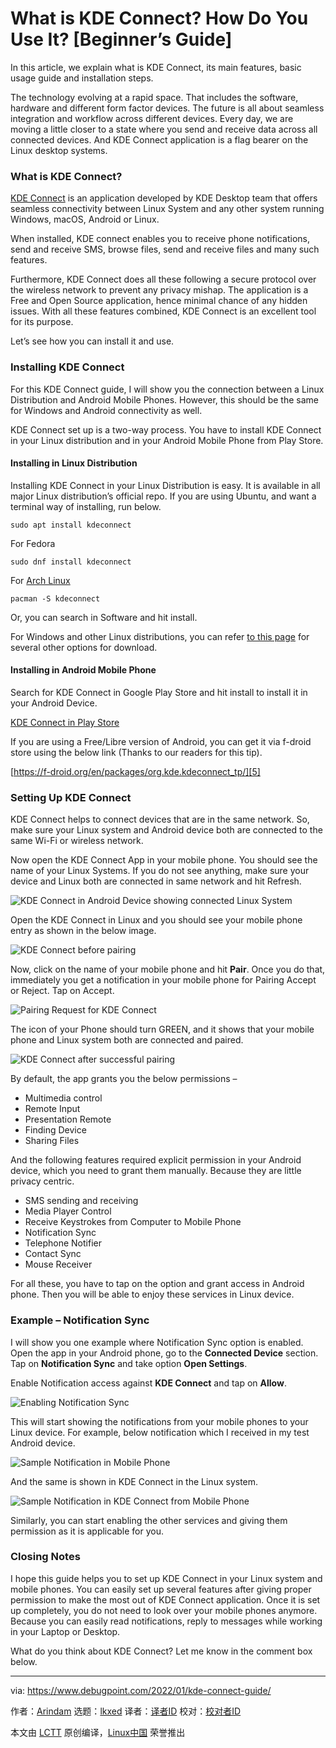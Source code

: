 [#]: subject: "What is KDE Connect? How Do You Use It? [Beginner’s Guide]"
[#]: via: "https://www.debugpoint.com/2022/01/kde-connect-guide/"
[#]: author: "Arindam https://www.debugpoint.com/author/admin1/"
[#]: collector: "lkxed"
[#]: translator: " "
[#]: reviewer: " "
[#]: publisher: " "
[#]: url: " "

What is KDE Connect? How Do You Use It? [Beginner’s Guide]
======
In this article, we explain what is KDE Connect, its main features, basic usage guide and installation steps.

The technology evolving at a rapid space. That includes the software, hardware and different form factor devices. The future is all about seamless integration and workflow across different devices. Every day, we are moving a little closer to a state where you send and receive data across all connected devices. And KDE Connect application is a flag bearer on the Linux desktop systems.

### What is KDE Connect?

[KDE Connect][1] is an application developed by KDE Desktop team that offers seamless connectivity between Linux System and any other system running Windows, macOS, Android or Linux.

When installed, KDE connect enables you to receive phone notifications, send and receive SMS, browse files, send and receive files and many such features.

Furthermore, KDE Connect does all these following a secure protocol over the wireless network to prevent any privacy mishap. The application is a Free and Open Source application, hence minimal chance of any hidden issues. With all these features combined, KDE Connect is an excellent tool for its purpose.

Let’s see how you can install it and use.

### Installing KDE Connect

For this KDE Connect guide, I will show you the connection between a Linux Distribution and Android Mobile Phones. However, this should be the same for Windows and Android connectivity as well.

KDE Connect set up is a two-way process. You have to install KDE Connect in your Linux distribution and in your Android Mobile Phone from Play Store.

#### Installing in Linux Distribution

Installing KDE Connect in your Linux Distribution is easy. It is available in all major Linux distribution’s official repo. If you are using Ubuntu, and want a terminal way of installing, run below.

```
sudo apt install kdeconnect
```

For Fedora

```
sudo dnf install kdeconnect
```

For [Arch Linux][2]

```
pacman -S kdeconnect
```

Or, you can search in Software and hit install.

For Windows and other Linux distributions, you can refer [to this page][3] for several other options for download.

#### Installing in Android Mobile Phone

Search for KDE Connect in Google Play Store and hit install to install it in your Android Device.

[KDE Connect in Play Store][4]

If you are using a Free/Libre version of Android, you can get it via f-droid store using the below link (Thanks to our readers for this tip).

[https://f-droid.org/en/packages/org.kde.kdeconnect_tp/][5]

### Setting Up KDE Connect

KDE Connect helps to connect devices that are in the same network. So, make sure your Linux system and Android device both are connected to the same Wi-Fi or wireless network.

Now open the KDE Connect App in your mobile phone. You should see the name of your Linux Systems. If you do not see anything, make sure your device and Linux both are connected in same network and hit Refresh.

![KDE Connect in Android Device showing connected Linux System][6]

Open the KDE Connect in Linux and you should see your mobile phone entry as shown in the below image.

![KDE Connect before pairing][7]

Now, click on the name of your mobile phone and hit **Pair**. Once you do that, immediately you get a notification in your mobile phone for Pairing Accept or Reject. Tap on Accept.

![Pairing Request for KDE Connect][8]

The icon of your Phone should turn GREEN, and it shows that your mobile phone and Linux system both are connected and paired.

![KDE Connect after successful pairing][9]

By default, the app grants you the below permissions –

* Multimedia control
* Remote Input
* Presentation Remote
* Finding Device
* Sharing Files

And the following features required explicit permission in your Android device, which you need to grant them manually. Because they are little privacy centric.

* SMS sending and receiving
* Media Player Control
* Receive Keystrokes from Computer to Mobile Phone
* Notification Sync
* Telephone Notifier
* Contact Sync
* Mouse Receiver

For all these, you have to tap on the option and grant access in Android phone. Then you will be able to enjoy these services in Linux device.

### Example – Notification Sync

I will show you one example where Notification Sync option is enabled. Open the app in your Android phone, go to the **Connected Device** section. Tap on **Notification Sync** and take option **Open Settings**.

Enable Notification access against **KDE Connect** and tap on **Allow**.

![Enabling Notification Sync][10]

This will start showing the notifications from your mobile phones to your Linux device. For example, below notification which I received in my test Android device.

![Sample Notification in Mobile Phone][11]

And the same is shown in KDE Connect in the Linux system.

![Sample Notification in KDE Connect from Mobile Phone][12]

Similarly, you can start enabling the other services and giving them permission as it is applicable for you.

### Closing Notes

I hope this guide helps you to set up KDE Connect in your Linux system and mobile phones. You can easily set up several features after giving proper permission to make the most out of KDE Connect application. Once it is set up completely, you do not need to look over your mobile phones anymore. Because you can easily read notifications, reply to messages while working in your Laptop or Desktop.

What do you think about KDE Connect? Let me know in the comment box below.

--------------------------------------------------------------------------------

via: https://www.debugpoint.com/2022/01/kde-connect-guide/

作者：[Arindam][a]
选题：[lkxed][b]
译者：[译者ID](https://github.com/译者ID)
校对：[校对者ID](https://github.com/校对者ID)

本文由 [LCTT](https://github.com/LCTT/TranslateProject) 原创编译，[Linux中国](https://linux.cn/) 荣誉推出

[a]: https://www.debugpoint.com/author/admin1/
[b]: https://github.com/lkxed
[1]: https://kdeconnect.kde.org/
[2]: https://www.debugpoint.com/tag/arch-linux
[3]: https://kdeconnect.kde.org/download.html
[4]: https://play.google.com/store/apps/details?id=org.kde.kdeconnect_tp&hl=en_IN&gl=US
[5]: https://f-droid.org/en/packages/org.kde.kdeconnect_tp/
[6]: https://www.debugpoint.com/wp-content/uploads/2022/01/KDE-Connect-in-Android-Device-showing-connected-Linux-System-1024x656.jpg
[7]: https://www.debugpoint.com/wp-content/uploads/2022/01/KDE-Connect-before-pairing-1024x368.jpg
[8]: https://www.debugpoint.com/wp-content/uploads/2022/01/Pairing-Request-for-KDE-Connect-1024x917.jpg
[9]: https://www.debugpoint.com/wp-content/uploads/2022/01/KDE-Connect-after-successful-pairing-1024x249.jpg
[10]: https://www.debugpoint.com/wp-content/uploads/2022/01/Enabling-Notification-Sync-1024x718.jpg
[11]: https://www.debugpoint.com/wp-content/uploads/2022/01/Sample-Notification-in-Mobile-Phone-914x1024.jpg
[12]: https://www.debugpoint.com/wp-content/uploads/2022/01/Sample-Notification-in-KDE-Connect-from-Mobile-Phone.jpg
